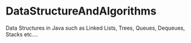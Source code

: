 # DataStructureAndAlgorithms
Data Structures in Java such as Linked Lists, Trees, Queues, Dequeues, Stacks etc....
